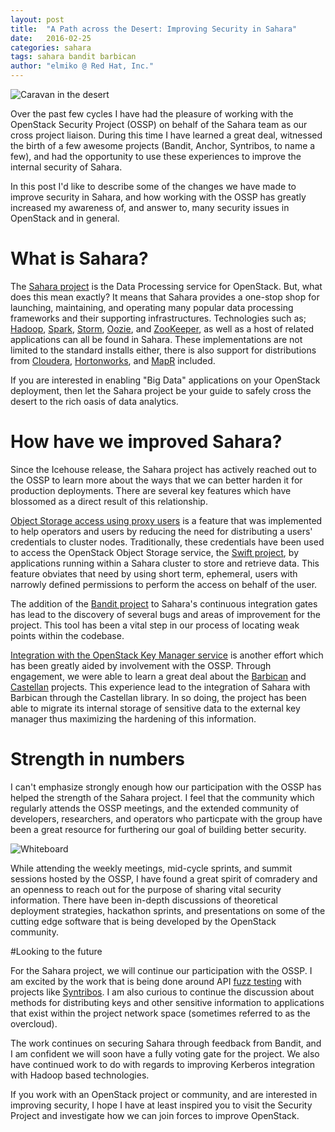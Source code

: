 ```yaml
---
layout: post
title:  "A Path across the Desert: Improving Security in Sahara"
date:   2016-02-25
categories: sahara
tags: sahara bandit barbican
author: "elmiko @ Red Hat, Inc."
---
```


![Caravan in the desert](http://i.imgur.com/9Nv302W.png)

Over the past few cycles I have had the pleasure of working with the
OpenStack Security Project (OSSP) on behalf of the Sahara team as our cross
project liaison. During this time I have learned a great deal,
witnessed the birth of a few awesome projects (Bandit, Anchor,
Syntribos, to name a few), and had the opportunity to use these
experiences to improve the internal security of Sahara.

In this post I'd like to describe some of the changes we have made to
improve security in Sahara, and how working with the OSSP has greatly
increased my awareness of, and answer to, many security issues in
OpenStack and in general.

# What is Sahara?

The [Sahara project](https://github.com/openstack/sahara) is the Data
Processing service for OpenStack. But, what does this mean exactly? It
means that Sahara provides a one-stop shop for launching, maintaining,
and operating many popular data processing frameworks and their
supporting infrastructures. Technologies such as;
[Hadoop](https://hadoop.apache.org), [Spark](https://spark.apache.org),
[Storm](https://storm.apache.org),
[Oozie](https://https://oozie.apache.org/),
and [ZooKeeper](https://zookeeper.apache.org/), as well as a host of
related applications can all be found in Sahara. These implementations
are not limited to the standard installs either, there is also support
for distributions from [Cloudera](https://www.cloudera.com/),
[Hortonworks](http://hortonworks.com/), and [MapR](https://www.mapr.com)
included.

If you are interested in enabling "Big Data" applications on your
OpenStack deployment, then let the Sahara project be your guide to
safely cross the desert to the rich oasis of data analytics.

# How have we improved Sahara?

Since the Icehouse release, the Sahara project has actively reached out
to the OSSP to learn more about the ways that we can better harden
it for production deployments. There are several key features which
have blossomed as a direct result of this relationship.

[Object Storage access using proxy users](http://docs.openstack.org/developer/sahara/userdoc/advanced.configuration.guide.html#object-storage-access-using-proxy-users)
is a feature that was implemented to help operators and users by
reducing the need for distributing a users' credentials to cluster
nodes. Traditionally, these credentials have been used to access the
OpenStack Object Storage service, the
[Swift project](https://github.com/openstack/swift), by applications
running within a Sahara cluster to store and retrieve data. This
feature obviates that need by using short term, ephemeral, users with
narrowly defined permissions to perform the access on behalf of the
user.

The addition of the
[Bandit project](https://github.com/openstack/bandit) to Sahara's
continuous integration gates has lead to the discovery of several bugs
and areas of improvement for the project. This tool has been a vital
step in our process of locating weak points within the codebase.

[Integration with the OpenStack Key Manager service](http://docs.openstack.org/developer/sahara/userdoc/advanced.configuration.guide.html#external-key-manager-usage)
is another effort which has been greatly aided by involvement with the
OSSP. Through engagement, we were able to learn a great deal about the
[Barbican](https://github.com/openstack/barbican) and
[Castellan](https://github.com/openstack/castellan) projects. This
experience lead to the integration of Sahara with Barbican through the
Castellan library. In so doing, the project has been able to migrate
its internal storage of sensitive data to the external key manager thus
maximizing the hardening of this information.

# Strength in numbers

I can't emphasize strongly enough how our participation with the OSSP
has helped the strength of the Sahara project. I feel that the
community which regularly attends the OSSP meetings, and the extended
community of developers, researchers, and operators who particpate with
the group have been a great resource for furthering our goal of
building better security.

![Whiteboard](http://i.imgur.com/44CyKaJ.jpg)

While attending the weekly meetings, mid-cycle sprints, and summit
sessions hosted by the OSSP, I have found a great spirit of comradery
and an openness to reach out for the purpose of sharing vital security
information. There have been in-depth discussions of theoretical
deployment strategies, hackathon sprints, and presentations on some of
the cutting edge software that is being developed by the OpenStack
community.

#Looking to the future

For the Sahara project, we will continue our participation with the
OSSP. I am excited by the work that is being done around API
[fuzz testing](https://en.wikipedia.org/wiki/Fuzz_testing) with
projects like [Syntribos](https://github.com/openstack/syntribos). I am
also curious to continue the discussion about methods for distributing
keys and other sensitive information to applications that exist within
the project network space (sometimes referred to as the overcloud).

The work continues on securing Sahara through feedback from Bandit, and
I am confident we will soon have a fully voting gate for the project.
We also have continued work to do with regards to improving Kerberos
integration with Hadoop based technologies.

If you work with an OpenStack project or community, and are interested
in improving security,  I hope I have at least inspired you to visit the
Security Project and investigate how we can join forces to improve
OpenStack.

